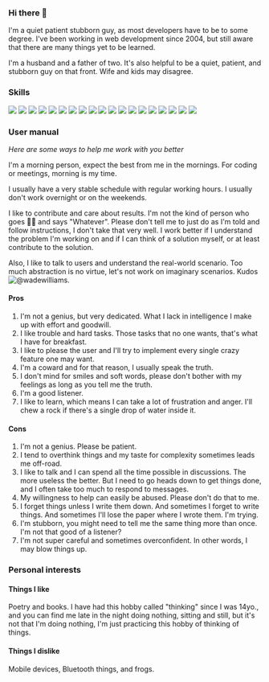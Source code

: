 ### Hi there 👋

I'm a quiet patient stubborn guy, as most developers have to be to some degree. I've been working in web development since 2004, but still aware that there are  many things yet to be learned.

I'm a husband and a father of two. It's also helpful to be a quiet, patient, and stubborn guy on that front. Wife and kids may disagree.

### Skills
![](https://img.shields.io/badge/-PHP-000?&logo=php)
![](https://img.shields.io/badge/-Python-000?&logo=Python)
![](https://img.shields.io/badge/-Vue-000?&logo=vue.js)
![](https://img.shields.io/badge/-Angular-000?&logo=angular&logoColor=DD0031)
![](https://img.shields.io/badge/-JavaScript-000?&logo=JavaScript)
![](https://img.shields.io/badge/-TypeScript-000?&logo=TypeScript)
![](https://img.shields.io/badge/-HTML5-000?&logo=html5)
![](https://img.shields.io/badge/-CSS3-000?&logo=css3&logoColor=254BDD)
![](https://img.shields.io/badge/-Sass-000?&logo=sass)
![](https://img.shields.io/badge/-WordPress-000?&logo=wordpress)
![](https://img.shields.io/badge/-Tailwind-000?&logo=tailwind-css)
![](https://img.shields.io/badge/-Bootstrap-000?&logo=bootstrap)
![](https://img.shields.io/badge/-MySQL-000?&logo=MySQL)
![](https://img.shields.io/badge/-Postgres-000?&logo=postgresql)
![](https://img.shields.io/badge/-SQLServer-000?&logo=microsoft-sql-server)
![](https://img.shields.io/badge/-Cordova-000?&logo=apache-cordova&logoColor=4CC2E4)
![](https://img.shields.io/badge/-NativeScript-000?&logo=NativeScript&logoColor=65ADF1)
![](https://img.shields.io/badge/-Ionic-000?&logo=ionic)
![](https://img.shields.io/badge/-Elasticsearch-005571?logo=elasticsearch)

### User manual

_Here are some ways to help me work with you better_

I'm a morning person, expect the best from me in the mornings. For coding or meetings, morning is my time. 

I usually have a very stable schedule with regular working hours. I usually don't work overnight or on the weekends.

I like to contribute and care about results. I'm not the kind of person who goes 🤷‍♂️ and says "Whatever". Please don't tell me to just do as I'm told and follow instructions, I don't take that very well. I work better if I understand the problem I'm working on and if I can think of a solution myself, or at least contribute to the solution.

Also, I like to talk to users and understand the real-world scenario. Too much abstraction is no virtue, let's not work on imaginary scenarios. Kudos ![@wadewilliams](https://github.com/wadewilliams).

#### Pros

1. I'm not a genius, but very dedicated. What I lack in intelligence I make up with effort and goodwill.
2. I like trouble and hard tasks. Those tasks that no one wants, that's what I have for breakfast.
3. I like to please the user and I'll try to implement every single crazy feature one may want.
4. I'm a coward and for that reason, I usually speak the truth.
5. I don't mind for smiles and soft words, please don't bother with my feelings as long as you tell me the truth.
6. I'm a good listener. 
7. I like to learn, which means I can take a lot of frustration and anger. I'll chew a rock if there's a single drop of water inside it.

#### Cons

1. I'm not a genius. Please be patient.
2. I tend to overthink things and my taste for complexity sometimes leads me off-road.
3. I like to talk and I can spend all the time possible in discussions. The more useless the better. But I need to go heads down to get things done, and I often take too much to respond to messages.
4. My willingness to help can easily be abused. Please don't do that to me.
5. I forget things unless I write them down. And sometimes I forget to write things. And sometimes I'll lose the paper where I wrote them. I'm trying.
6. I'm stubborn, you might need to tell me the same thing more than once. I'm not that good of a listener?
7. I'm not super careful and sometimes overconfident. In other words, I may blow things up.


### Personal interests

#### Things I like

Poetry and books. I have had this hobby called "thinking" since I was 14yo., and you can find me late in the night doing nothing, sitting and still, but it's not that I'm doing nothing, I'm just practicing this hobby of thinking of things.

#### Things I dislike

Mobile devices, Bluetooth things, and frogs. 


